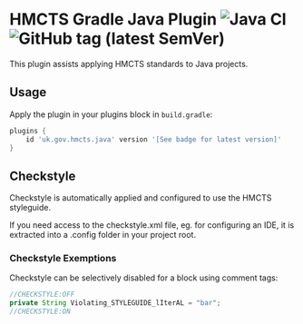 # HMCTS Gradle Java Plugin ![Java CI](https://github.com/hmcts/gradle-java-plugin/workflows/Java%20CI/badge.svg) ![GitHub tag (latest SemVer)](https://img.shields.io/github/v/tag/hmcts/gradle-java-plugin?label=release)


This plugin assists applying HMCTS standards to Java projects.

## Usage

Apply the plugin in your plugins block in `build.gradle`:

```groovy
plugins {
    id 'uk.gov.hmcts.java' version '[See badge for latest version]'
}
```

## Checkstyle

Checkstyle is automatically applied and configured to use the HMCTS styleguide.

If you need access to the checkstyle.xml file, eg. for configuring an IDE, it is extracted into a
 .config folder in your project root.

### Checkstyle Exemptions

Checkstyle can be selectively disabled for a block using comment tags:

```java
//CHECKSTYLE:OFF
private String Violating_STYLEGUIDE_lIterAL = "bar";
//CHECKSTYLE:ON
```

